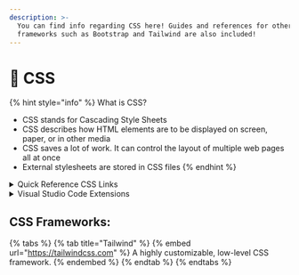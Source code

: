 ```yaml
---
description: >-
  You can find info regarding CSS here! Guides and references for other CSS
  frameworks such as Bootstrap and Tailwind are also included!
---
```


# 🎨 CSS

{% hint style="info" %}
What is CSS?

* CSS stands for Cascading Style Sheets
* CSS describes how HTML elements are to be displayed on screen, paper, or in other media
* CSS saves a lot of work. It can control the layout of multiple web pages all at once
* External stylesheets are stored in CSS files
{% endhint %}



<details>

<summary>Quick Reference CSS Links</summary>

* W3School: [https://www.w3schools.com/css/](https://www.w3schools.com/css/)
* CSS Browser Support: [https://www.w3schools.com/cssref/css3\_browsersupport.php](https://www.w3schools.com/cssref/css3\_browsersupport.php)
* CSS Minify: [https://www.cleancss.com/css-minify/](https://www.cleancss.com/css-minify/)
* Flexboxes: [https://css-tricks.com/snippets/css/a-guide-to-flexbox/](https://css-tricks.com/snippets/css/a-guide-to-flexbox/)
* Animated CSS: [https://animate.style/](https://animate.style/)
* Grid Cheatsheet: [https://grid.malven.co/](https://grid.malven.co/)

</details>

<details>

<summary>Visual Studio Code Extensions</summary>

* CSS Peek: [https://marketplace.visualstudio.com/items?itemName=pranaygp.vscode-css-peek](https://marketplace.visualstudio.com/items?itemName=pranaygp.vscode-css-peek)
* Tailwind CSS Intellisense: [https://marketplace.visualstudio.com/items?itemName=bradlc.vscode-tailwindcss](https://marketplace.visualstudio.com/items?itemName=bradlc.vscode-tailwindcss)

</details>

## CSS Frameworks:

{% tabs %}
{% tab title="Tailwind" %}
{% embed url="https://tailwindcss.com" %}
A highly customizable, low-level CSS framework.
{% endembed %}
{% endtab %}
{% endtabs %}

